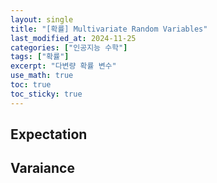 ```yaml
---
layout: single
title: "[확률] Multivariate Random Variables"
last_modified_at: 2024-11-25
categories: ["인공지능 수학"]
tags: ["확률"]
excerpt: "다변량 확률 변수"
use_math: true
toc: true
toc_sticky: true
---
```


## Expectation

## Varaiance
